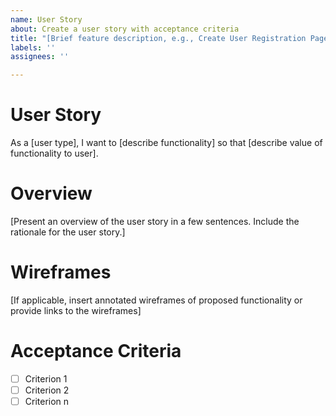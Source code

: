 ```yaml
---
name: User Story
about: Create a user story with acceptance criteria
title: "[Brief feature description, e.g., Create User Registration Page]"
labels: ''
assignees: ''

---
```


# User Story
As a [user type], I want to [describe functionality] so that [describe value of functionality to user].

# Overview
[Present an overview of the user story in a few sentences. Include the rationale for the user story.]

# Wireframes
[If applicable, insert annotated wireframes of proposed functionality or provide links to the wireframes]

# Acceptance Criteria
- [ ] Criterion 1
- [ ] Criterion 2
- [ ] Criterion n
